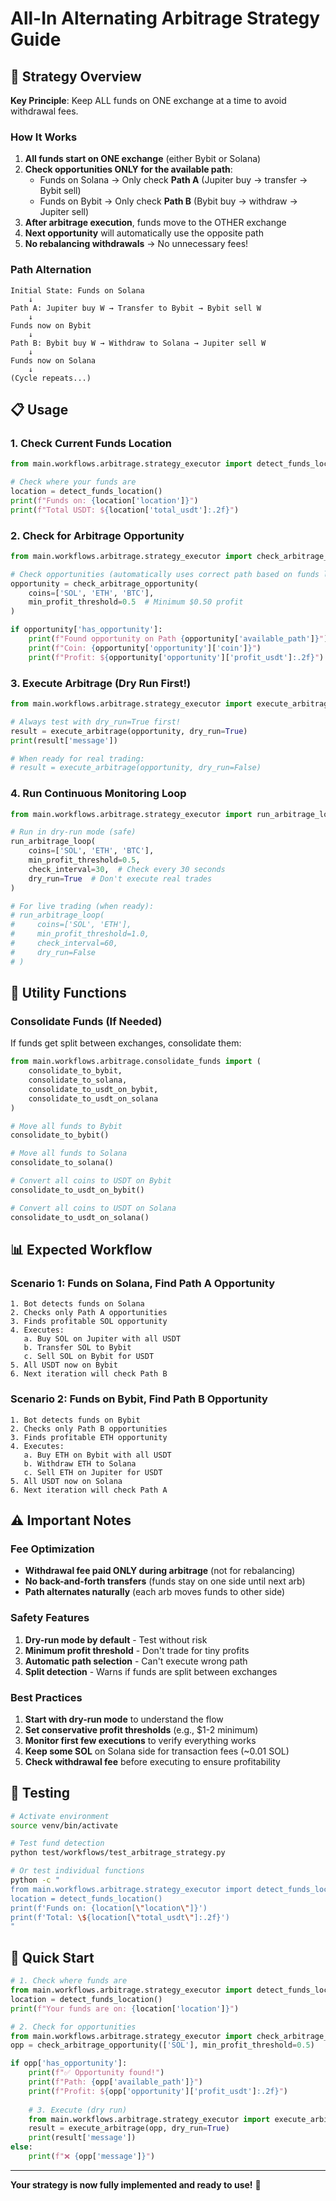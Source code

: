 # All-In Alternating Arbitrage Strategy Guide

## 🎯 Strategy Overview

**Key Principle**: Keep ALL funds on ONE exchange at a time to avoid withdrawal fees.

### How It Works

1. **All funds start on ONE exchange** (either Bybit or Solana)
2. **Check opportunities ONLY for the available path**:
   - Funds on Solana → Only check **Path A** (Jupiter buy → transfer → Bybit sell)
   - Funds on Bybit → Only check **Path B** (Bybit buy → withdraw → Jupiter sell)
3. **After arbitrage execution**, funds move to the OTHER exchange
4. **Next opportunity** will automatically use the opposite path
5. **No rebalancing withdrawals** → No unnecessary fees!

### Path Alternation

```
Initial State: Funds on Solana
    ↓
Path A: Jupiter buy W → Transfer to Bybit → Bybit sell W
    ↓
Funds now on Bybit
    ↓
Path B: Bybit buy W → Withdraw to Solana → Jupiter sell W
    ↓
Funds now on Solana
    ↓
(Cycle repeats...)
```

## 📋 Usage

### 1. Check Current Funds Location

```python
from main.workflows.arbitrage.strategy_executor import detect_funds_location

# Check where your funds are
location = detect_funds_location()
print(f"Funds on: {location['location']}")
print(f"Total USDT: ${location['total_usdt']:.2f}")
```

### 2. Check for Arbitrage Opportunity

```python
from main.workflows.arbitrage.strategy_executor import check_arbitrage_opportunity

# Check opportunities (automatically uses correct path based on funds location)
opportunity = check_arbitrage_opportunity(
    coins=['SOL', 'ETH', 'BTC'],
    min_profit_threshold=0.5  # Minimum $0.50 profit
)

if opportunity['has_opportunity']:
    print(f"Found opportunity on Path {opportunity['available_path']}")
    print(f"Coin: {opportunity['opportunity']['coin']}")
    print(f"Profit: ${opportunity['opportunity']['profit_usdt']:.2f}")
```

### 3. Execute Arbitrage (Dry Run First!)

```python
from main.workflows.arbitrage.strategy_executor import execute_arbitrage

# Always test with dry_run=True first!
result = execute_arbitrage(opportunity, dry_run=True)
print(result['message'])

# When ready for real trading:
# result = execute_arbitrage(opportunity, dry_run=False)
```

### 4. Run Continuous Monitoring Loop

```python
from main.workflows.arbitrage.strategy_executor import run_arbitrage_loop

# Run in dry-run mode (safe)
run_arbitrage_loop(
    coins=['SOL', 'ETH', 'BTC'],
    min_profit_threshold=0.5,
    check_interval=30,  # Check every 30 seconds
    dry_run=True  # Don't execute real trades
)

# For live trading (when ready):
# run_arbitrage_loop(
#     coins=['SOL', 'ETH'],
#     min_profit_threshold=1.0,
#     check_interval=60,
#     dry_run=False
# )
```

## 🔧 Utility Functions

### Consolidate Funds (If Needed)

If funds get split between exchanges, consolidate them:

```python
from main.workflows.arbitrage.consolidate_funds import (
    consolidate_to_bybit,
    consolidate_to_solana,
    consolidate_to_usdt_on_bybit,
    consolidate_to_usdt_on_solana
)

# Move all funds to Bybit
consolidate_to_bybit()

# Move all funds to Solana
consolidate_to_solana()

# Convert all coins to USDT on Bybit
consolidate_to_usdt_on_bybit()

# Convert all coins to USDT on Solana
consolidate_to_usdt_on_solana()
```

## 📊 Expected Workflow

### Scenario 1: Funds on Solana, Find Path A Opportunity

```
1. Bot detects funds on Solana
2. Checks only Path A opportunities
3. Finds profitable SOL opportunity
4. Executes:
   a. Buy SOL on Jupiter with all USDT
   b. Transfer SOL to Bybit
   c. Sell SOL on Bybit for USDT
5. All USDT now on Bybit
6. Next iteration will check Path B
```

### Scenario 2: Funds on Bybit, Find Path B Opportunity

```
1. Bot detects funds on Bybit
2. Checks only Path B opportunities
3. Finds profitable ETH opportunity
4. Executes:
   a. Buy ETH on Bybit with all USDT
   b. Withdraw ETH to Solana
   c. Sell ETH on Jupiter for USDT
5. All USDT now on Solana
6. Next iteration will check Path A
```

## ⚠️ Important Notes

### Fee Optimization

- **Withdrawal fee paid ONLY during arbitrage** (not for rebalancing)
- **No back-and-forth transfers** (funds stay on one side until next arb)
- **Path alternates naturally** (each arb moves funds to other side)

### Safety Features

1. **Dry-run mode by default** - Test without risk
2. **Minimum profit threshold** - Don't trade for tiny profits
3. **Automatic path selection** - Can't execute wrong path
4. **Split detection** - Warns if funds are split between exchanges

### Best Practices

1. **Start with dry-run mode** to understand the flow
2. **Set conservative profit thresholds** (e.g., $1-2 minimum)
3. **Monitor first few executions** to verify everything works
4. **Keep some SOL** on Solana side for transaction fees (~0.01 SOL)
5. **Check withdrawal fee** before executing to ensure profitability

## 🧪 Testing

```bash
# Activate environment
source venv/bin/activate

# Test fund detection
python test/workflows/test_arbitrage_strategy.py

# Or test individual functions
python -c "
from main.workflows.arbitrage.strategy_executor import detect_funds_location
location = detect_funds_location()
print(f'Funds on: {location[\"location\"]}')
print(f'Total: \${location[\"total_usdt\"]:.2f}')
"
```

## 🚀 Quick Start

```python
# 1. Check where funds are
from main.workflows.arbitrage.strategy_executor import detect_funds_location
location = detect_funds_location()
print(f"Your funds are on: {location['location']}")

# 2. Check for opportunities
from main.workflows.arbitrage.strategy_executor import check_arbitrage_opportunity
opp = check_arbitrage_opportunity(['SOL'], min_profit_threshold=0.5)

if opp['has_opportunity']:
    print(f"✅ Opportunity found!")
    print(f"Path: {opp['available_path']}")
    print(f"Profit: ${opp['opportunity']['profit_usdt']:.2f}")
    
    # 3. Execute (dry run)
    from main.workflows.arbitrage.strategy_executor import execute_arbitrage
    result = execute_arbitrage(opp, dry_run=True)
    print(result['message'])
else:
    print(f"❌ {opp['message']}")
```

---

**Your strategy is now fully implemented and ready to use!** 🎉

